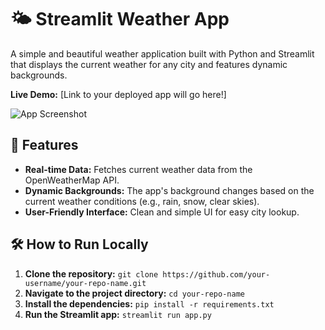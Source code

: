 # 🌤️ Streamlit Weather App

A simple and beautiful weather application built with Python and Streamlit that displays the current weather for any city and features dynamic backgrounds.

**Live Demo:** [Link to your deployed app will go here!]

![App Screenshot](link_to_your_screenshot.png)

## 🚀 Features
- **Real-time Data:** Fetches current weather data from the OpenWeatherMap API.
- **Dynamic Backgrounds:** The app's background changes based on the current weather conditions (e.g., rain, snow, clear skies).
- **User-Friendly Interface:** Clean and simple UI for easy city lookup.

## 🛠️ How to Run Locally

1.  **Clone the repository:**
    `git clone https://github.com/your-username/your-repo-name.git`
2.  **Navigate to the project directory:**
    `cd your-repo-name`
3.  **Install the dependencies:**
    `pip install -r requirements.txt`
4.  **Run the Streamlit app:**
    `streamlit run app.py`
